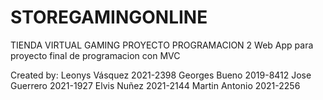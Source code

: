 # STOREGAMINGONLINE
TIENDA VIRTUAL GAMING PROYECTO PROGRAMACION 2
Web App para proyecto final de programacion con MVC

Created by:
Leonys Vásquez 2021-2398
Georges Bueno 2019-8412
Jose Guerrero 2021-1927
Elvis Nuñez 2021-2144
Martin Antonio 2021-2256
